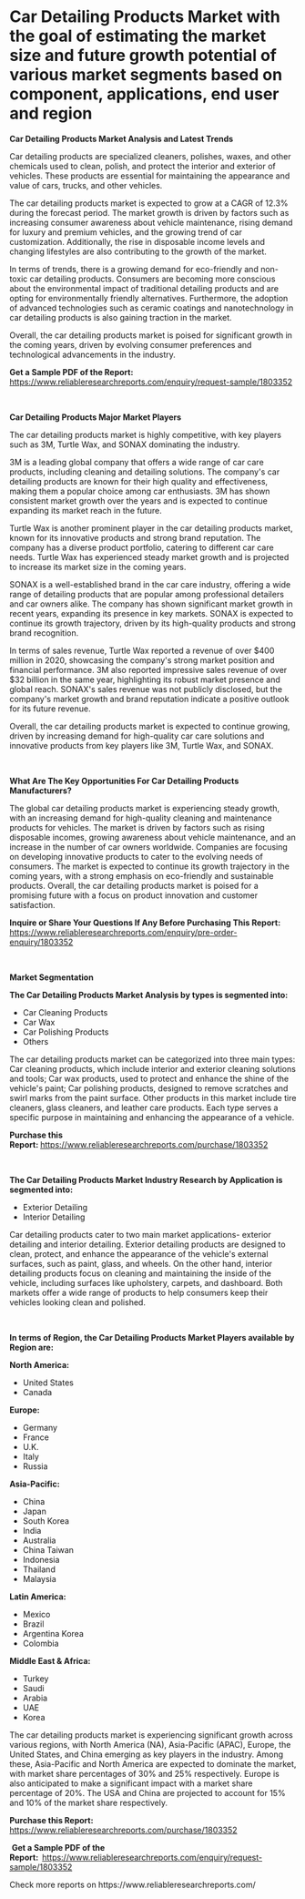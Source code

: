 <p><h1>Car Detailing Products Market with the goal of estimating the market size and future growth potential of various market segments based on component, applications, end user and region</h1></p><p><strong>Car Detailing Products Market Analysis and Latest Trends</strong></p>
<p><p>Car detailing products are specialized cleaners, polishes, waxes, and other chemicals used to clean, polish, and protect the interior and exterior of vehicles. These products are essential for maintaining the appearance and value of cars, trucks, and other vehicles.</p><p>The car detailing products market is expected to grow at a CAGR of 12.3% during the forecast period. The market growth is driven by factors such as increasing consumer awareness about vehicle maintenance, rising demand for luxury and premium vehicles, and the growing trend of car customization. Additionally, the rise in disposable income levels and changing lifestyles are also contributing to the growth of the market.</p><p>In terms of trends, there is a growing demand for eco-friendly and non-toxic car detailing products. Consumers are becoming more conscious about the environmental impact of traditional detailing products and are opting for environmentally friendly alternatives. Furthermore, the adoption of advanced technologies such as ceramic coatings and nanotechnology in car detailing products is also gaining traction in the market.</p><p>Overall, the car detailing products market is poised for significant growth in the coming years, driven by evolving consumer preferences and technological advancements in the industry.</p></p>
<p><strong>Get a Sample PDF of the Report:&nbsp;</strong> <a href="https://www.reliableresearchreports.com/enquiry/request-sample/1803352">https://www.reliableresearchreports.com/enquiry/request-sample/1803352</a></p>
<p>&nbsp;</p>
<p><strong>Car Detailing Products Major Market Players</strong></p>
<p><p>The car detailing products market is highly competitive, with key players such as 3M, Turtle Wax, and SONAX dominating the industry. </p><p>3M is a leading global company that offers a wide range of car care products, including cleaning and detailing solutions. The company's car detailing products are known for their high quality and effectiveness, making them a popular choice among car enthusiasts. 3M has shown consistent market growth over the years and is expected to continue expanding its market reach in the future. </p><p>Turtle Wax is another prominent player in the car detailing products market, known for its innovative products and strong brand reputation. The company has a diverse product portfolio, catering to different car care needs. Turtle Wax has experienced steady market growth and is projected to increase its market size in the coming years. </p><p>SONAX is a well-established brand in the car care industry, offering a wide range of detailing products that are popular among professional detailers and car owners alike. The company has shown significant market growth in recent years, expanding its presence in key markets. SONAX is expected to continue its growth trajectory, driven by its high-quality products and strong brand recognition. </p><p>In terms of sales revenue, Turtle Wax reported a revenue of over $400 million in 2020, showcasing the company's strong market position and financial performance. 3M also reported impressive sales revenue of over $32 billion in the same year, highlighting its robust market presence and global reach. SONAX's sales revenue was not publicly disclosed, but the company's market growth and brand reputation indicate a positive outlook for its future revenue. </p><p>Overall, the car detailing products market is expected to continue growing, driven by increasing demand for high-quality car care solutions and innovative products from key players like 3M, Turtle Wax, and SONAX.</p></p>
<p>&nbsp;</p>
<p><strong>What Are The Key Opportunities For Car Detailing Products Manufacturers?</strong></p>
<p><p>The global car detailing products market is experiencing steady growth, with an increasing demand for high-quality cleaning and maintenance products for vehicles. The market is driven by factors such as rising disposable incomes, growing awareness about vehicle maintenance, and an increase in the number of car owners worldwide. Companies are focusing on developing innovative products to cater to the evolving needs of consumers. The market is expected to continue its growth trajectory in the coming years, with a strong emphasis on eco-friendly and sustainable products. Overall, the car detailing products market is poised for a promising future with a focus on product innovation and customer satisfaction.</p></p>
<p><strong>Inquire or Share Your Questions If Any Before Purchasing This Report:</strong> <a href="https://www.reliableresearchreports.com/enquiry/pre-order-enquiry/1803352">https://www.reliableresearchreports.com/enquiry/pre-order-enquiry/1803352</a></p>
<p>&nbsp;</p>
<p><strong>Market Segmentation</strong></p>
<p><strong>The Car Detailing Products Market Analysis by types is segmented into:</strong></p>
<p><ul><li>Car Cleaning Products</li><li>Car Wax</li><li>Car Polishing Products</li><li>Others</li></ul></p>
<p><p>The car detailing products market can be categorized into three main types: Car cleaning products, which include interior and exterior cleaning solutions and tools; Car wax products, used to protect and enhance the shine of the vehicle's paint; Car polishing products, designed to remove scratches and swirl marks from the paint surface. Other products in this market include tire cleaners, glass cleaners, and leather care products. Each type serves a specific purpose in maintaining and enhancing the appearance of a vehicle.</p></p>
<p><strong>Purchase this Report:&nbsp;</strong><a href="https://www.reliableresearchreports.com/purchase/1803352">https://www.reliableresearchreports.com/purchase/1803352</a></p>
<p>&nbsp;</p>
<p><strong>The Car Detailing Products Market Industry Research by Application is segmented into:</strong></p>
<p><ul><li>Exterior Detailing</li><li>Interior Detailing</li></ul></p>
<p><p>Car detailing products cater to two main market applications- exterior detailing and interior detailing. Exterior detailing products are designed to clean, protect, and enhance the appearance of the vehicle's external surfaces, such as paint, glass, and wheels. On the other hand, interior detailing products focus on cleaning and maintaining the inside of the vehicle, including surfaces like upholstery, carpets, and dashboard. Both markets offer a wide range of products to help consumers keep their vehicles looking clean and polished.</p></p>
<p>&nbsp;</p>
<p><strong>In terms of Region, the Car Detailing Products Market Players available by Region are:</strong></p>
<p>
    <p> <strong> North America: </strong>
        <ul>
            <li>United States</li>
            <li>Canada</li>
        </ul>
        </p> 
    <p> <strong> Europe: </strong>
        <ul>
            <li>Germany</li>
            <li>France</li>
            <li>U.K.</li>
            <li>Italy</li>
            <li>Russia</li>
        </ul>
        </p> 
    <p> <strong> Asia-Pacific: </strong>
        <ul>
            <li>China</li>
            <li>Japan</li>
            <li>South Korea</li>
            <li>India</li>
            <li>Australia</li>
            <li>China Taiwan</li>
            <li>Indonesia</li>
            <li>Thailand</li>
            <li>Malaysia</li>
        </ul>
        </p> 
    <p> <strong> Latin America: </strong>
        <ul>
            <li>Mexico</li>
            <li>Brazil</li>
            <li>Argentina Korea</li>
            <li>Colombia</li>
        </ul>
        </p> 
    <p> <strong> Middle East & Africa: </strong>
        <ul>
            <li>Turkey</li>
            <li>Saudi</li>
            <li>Arabia</li>
            <li>UAE</li>
            <li>Korea</li>
        </ul>
    </p>
    </p>
<p><p>The car detailing products market is experiencing significant growth across various regions, with North America (NA), Asia-Pacific (APAC), Europe, the United States, and China emerging as key players in the industry. Among these, Asia-Pacific and North America are expected to dominate the market, with market share percentages of 30% and 25% respectively. Europe is also anticipated to make a significant impact with a market share percentage of 20%. The USA and China are projected to account for 15% and 10% of the market share respectively.</p></p>
<p><strong>Purchase this Report: </strong><a href="https://www.reliableresearchreports.com/purchase/1803352">https://www.reliableresearchreports.com/purchase/1803352</a></p>
<p>&nbsp;<strong>Get a Sample PDF of the Report:&nbsp;&nbsp;</strong><a href="https://www.reliableresearchreports.com/enquiry/request-sample/1803352">https://www.reliableresearchreports.com/enquiry/request-sample/1803352</a></p>
<p><strong></strong></p>
<p>Check more reports on https://www.reliableresearchreports.com/</p>